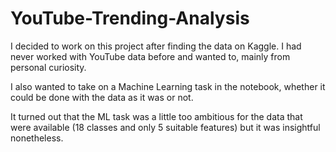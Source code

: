 # YouTube-Trending-Analysis

I decided to work on this project after finding the data on Kaggle. I had never worked with YouTube data before and wanted to, mainly from personal curiosity.

I also wanted to take on a Machine Learning task in the notebook, whether it could be done with the data as it was or not.

It turned out that the ML task was a little too ambitious for the data that were available (18 classes and only 5 suitable features) but it was insightful nonetheless.
